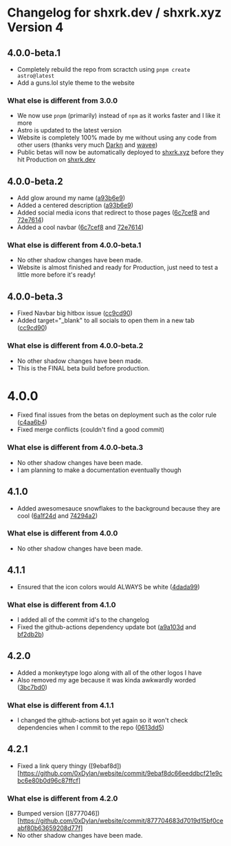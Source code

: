 # Changelog for shxrk.dev / shxrk.xyz Version 4

## 4.0.0-beta.1
- Completely rebuild the repo from scractch using `pnpm create astro@latest`
- Add a guns.lol style theme to the website

### What else is different from 3.0.0
- We now use `pnpm` (primarily) instead of `npm` as it works faster and I like it more
- Astro is updated to the latest version
- Website is completely 100% made by me without using any code from other users (thanks very much [Darkn](https://darkn.bio) and [wavee](https://wavee.space))
- Public betas will now be automatically deployed to [shxrk.xyz](https://shxrk.xyz) before they hit Production on [shxrk.dev](https://shxrk.dev)

## 4.0.0-beta.2
- Add glow around my name ([a93b6e9](https://github.com/0xDylan/website/commit/a93b6e9731c709879e0a7ce024182b3b18e539e1))
- Added a centered description ([a93b6e9](https://github.com/0xDylan/website/commit/a93b6e9731c709879e0a7ce024182b3b18e539e1))
- Added social media icons that redirect to those pages ([6c7cef8](https://github.com/0xDylan/website/commit/6c7cef8b54674a1e1486458366b1f5a38a6ae192) and [72e7614](https://github.com/0xDylan/website/commit/72e7614c0a42660e0b2c21cc1d9ef3e0af88103e))
- Added a cool navbar ([6c7cef8](https://github.com/0xDylan/website/commit/6c7cef8b54674a1e1486458366b1f5a38a6ae192) and [72e7614](https://github.com/0xDylan/website/commit/72e7614c0a42660e0b2c21cc1d9ef3e0af88103e))

### What else is different from 4.0.0-beta.1
- No other shadow changes have been made.
- Website is almost finished and ready for Production, just need to test a little more before it's ready!

## 4.0.0-beta.3
- Fixed Navbar big hitbox issue ([cc9cd90](https://github.com/0xDylan/website/commit/cc9cd90ade7e4681f214b4409c847bbe6cb7833e))
- Added target="\_blank" to all socials to open them in a new tab ([cc9cd90](https://github.com/0xDylan/website/commit/cc9cd90ade7e4681f214b4409c847bbe6cb7833e))

### What else is different from 4.0.0-beta.2
- No other shadow changes have been made.
- This is the FINAL beta build before production.

# 4.0.0
- Fixed final issues from the betas on deployment such as the color rule ([c4aa6b4](https://github.com/0xDylan/website/commit/c4aa6b43d2bec7ef10250b0c43852078b0c4bd33))
- Fixed merge conflicts (couldn't find a good commit)

### What else is different from 4.0.0-beta.3
- No other shadow changes have been made.
- I am planning to make a documentation eventually though

## 4.1.0
- Added awesomesauce snowflakes to the background because they are cool ([6a1f24d](https://github.com/0xDylan/website/commit/6a1f24db21c7993cf87e823ee8ab0127cbaf356d) and [74294a2](https://github.com/0xDylan/website/commit/74294a25ff7ebc15a7a326657449824d51eac42a))

### What else is different from 4.0.0
- No other shadow changes have been made.

## 4.1.1
- Ensured that the icon colors would ALWAYS be white ([4dada99](https://github.com/0xDylan/website/commit/4dada99531befad3a7fbf26ef093b15555cce3fa))

### What else is different from 4.1.0
- I added all of the commit id's to the changelog
- Fixed the github-actions dependency update bot ([a9a103d](https://github.com/0xDylan/website/commit/a9a103dad15337138bea353170d12551e46dcdfd) and [bf2db2b](https://github.com/0xDylan/website/commit/bf2db2bf87e9479c9835cff83142415ca44fd22c))

## 4.2.0
- Added a monkeytype logo along with all of the other logos I have
- Also removed my age because it was kinda awkwardly worded ([3bc7bd0](https://github.com/0xDylan/website/commit/3bc7bd019c3e4d645f325dbbd07597951e2ebfbc))

### What else is different from 4.1.1
- I changed the github-actions bot yet again so it won't check dependencies when I commit to the repo ([0613dd5](https://github.com/0xDylan/website/commit/0613dd56b0d2d09fdf001b05a6ff33bb1dfd1da2))

## 4.2.1
- Fixed a link query thingy ([9ebaf8d])[https://github.com/0xDylan/website/commit/9ebaf8dc66eeddbcf21e9cbc6e80b0d96c87ffcf]

### What else is different from 4.2.0
- Bumped version ([8777046])[https://github.com/0xDylan/website/commit/877704683d7019d15bf0ceabf80b63659208d77f]
- No other shadow changes have been made.